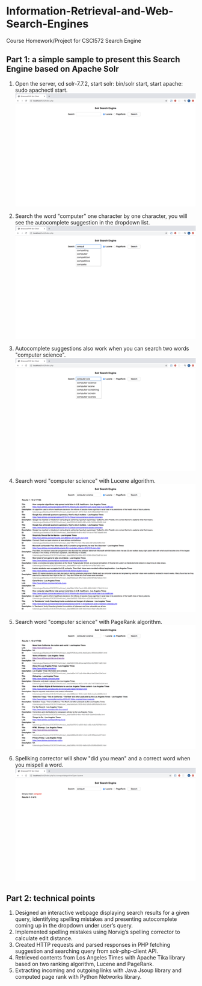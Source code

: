 # Information-Retrieval-and-Web-Search-Engines
Course Homework/Project for CSCI572 Search Engine

## Part 1: a simple sample to present this Search Engine based on Apache Solr
1. Open the server, cd solr-7.7.2, start solr: bin/solr start, start apache: sudo apachectl start.
![image](https://github.com/SaoriKaku/Information-Retrieval-and-Web-Search-Engines/blob/master/images/Enhanced%20PhP%20Solr%20Client%20-%201.png)

2. Search the word "computer" one character by one character, you will see the autocomplete suggestion in the dropdown list.
![image](https://github.com/SaoriKaku/Information-Retrieval-and-Web-Search-Engines/blob/master/images/Enhanced%20PhP%20Solr%20Client%20-%202.png)

3. Autocomplete suggestions also work when you can search two words "computer science".
![image](https://github.com/SaoriKaku/Information-Retrieval-and-Web-Search-Engines/blob/master/images/Enhanced%20PhP%20Solr%20Client%20-%203.png)

4. Search word "computer science" with Lucene algorithm.
![image](https://github.com/SaoriKaku/Information-Retrieval-and-Web-Search-Engines/blob/master/images/Enhanced%20PHP%20Solr%20Client%20-%204.png)

5. Search word "computer science" with PageRank algorithm.
![image](https://github.com/SaoriKaku/Information-Retrieval-and-Web-Search-Engines/blob/master/images/Enhanced%20PHP%20Solr%20Client%20-%205.png)

6. Spellking corrector will show "did you mean" and a correct word when you mispell a word. 
![image](https://github.com/SaoriKaku/Information-Retrieval-and-Web-Search-Engines/blob/master/images/Enhanced%20PhP%20Solr%20Client%20-%206.png)

## Part 2: technical points

1. Designed an interactive webpage displaying search results for a given query, identifying spelling mistakes and presenting autocomplete coming up in the dropdown under user’s query.
2. Implemented spelling mistakes using Norvig’s spelling corrector to calculate edit distance.
3. Created HTTP requests and parsed responses in PHP fetching suggestion and searching query from solr-php-client API.
4. Retrieved contents from Los Angeles Times with Apache Tika library based on two ranking algorithm, Lucene and PageRank. 
5. Extracting incoming and outgoing links with Java Jsoup library and computed page rank with Python Networks library.
